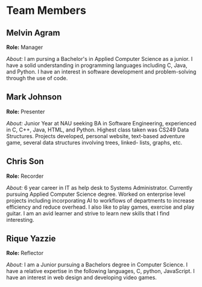 # Team Members

## Melvin Agram

**Role:** Manager

*About:* I am pursing a Bachelor's in Applied Computer Science as a junior. I have a solid understanding in programming languages including C, Java, and Python. I have an interest in software development and problem-solving through the use of code.

## Mark Johnson

**Role:** Presenter

*About:*  Junior Year at NAU seeking BA in Software Engineering, experienced in C, C++, Java,
HTML, and Python. Highest class taken was CS249 Data Structures. Projects developed,
personal website, text-based adventure game, several data structures involving trees, linked-
lists, graphs, etc.

## Chris Son

**Role:** Recorder

*About:* 6 year career in IT as help desk to Systems Administrator. Currently pursuing Applied Computer Science degree. Worked on enterprise level projects including incorporating AI to workflows of departments to increase efficiency and reduce overhead. I also like to play games, exercise and play guitar. I am an avid learner and strive to learn new skills that I find interesting.

## Rique Yazzie

**Role:** Reflector 

*About:*  I am a Junior pursuing a Bachelors degree in Computer Science. I have a relative expertise in the following languages, C, python, JavaScript. I have an interest in web design and developing video games.

